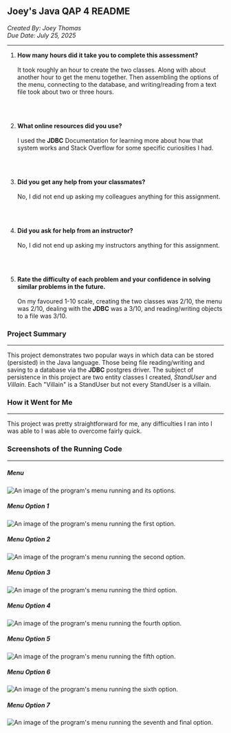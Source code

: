 ## Joey's Java QAP 4 README
<i>Created By: Joey Thomas</i><br>
<i>Due Date: July 25, 2025</i>

<hr>

<ol>
<li>

<b>How many hours did it take you to complete this assessment?</b>
<br><br>
It took roughly an hour to create the two classes. Along with about another hour to get the menu together. Then assembling the options of the menu, connecting to the database, and writing/reading from a text file took about two or three hours.

</li>
<br><br>
<li>

<b>What online resources did you use?</b>
<br><br>
I used the <b>JDBC</b> Documentation for learning more about how that system works and Stack Overflow for some specific curiosities I had.

</li>
<br><br>
<li>

<b>Did you get any help from your classmates?</b>
<br><br>
No, I did not end up asking my colleagues anything for this assignment. 

</li>
<br><br>
<li>

<b>Did you ask for help from an instructor?</b>
<br><br>
No, I did not end up asking my instructors anything for this assignment.

</li>
<br><br>
<li>

<b>Rate the difficulty of each problem and your confidence in solving similar problems in the future.</b>
<br><br>
On my favoured 1-10 scale, creating the two classes was 2/10, the menu was 2/10, dealing with the <b>JDBC</b> was a 3/10, and reading/writing objects to a file was 3/10.

</li>
</ol>

### Project Summary
<hr>

<p>
This project demonstrates two popular ways in which data can be stored (persisted) in the Java language. Those being file reading/writing and saving to a database via the <b>JDBC</b> postgres driver. The subject of persistence in this project are two entity classes I created, <i>StandUser</i> and <i>Villain</i>. Each "Villain" is a StandUser but not every StandUser is a villain.
</p>


### How it Went for Me
<hr>

<p>
This project was pretty straightforward for me, any difficulties I ran into I was able to I was able to overcome fairly quick. 
</p>


### Screenshots of the Running Code
<hr>

##### Menu
<img src="images/javaQAP4_Joey_menu.png" alt="An image of the program's menu running and its options.">

##### Menu Option 1
<img src="images/javaQAP4_Joey_option1.png" alt="An image of the program's menu running the first option.">

##### Menu Option 2
<img src="images/javaQAP4_Joey_option2.png" alt="An image of the program's menu running the second option.">

##### Menu Option 3
<img src="images/javaQAP4_Joey_option3.png" alt="An image of the program's menu running the third option.">

##### Menu Option 4
<img src="images/javaQAP4_Joey_option4.png" alt="An image of the program's menu running the fourth option.">

##### Menu Option 5
<img src="images/javaQAP4_Joey_option5.png" alt="An image of the program's menu running the fifth option.">

##### Menu Option 6
<img src="images/javaQAP4_Joey_option6.png" alt="An image of the program's menu running the sixth option.">

##### Menu Option 7
<img src="images/javaQAP4_Joey_option7.png" alt="An image of the program's menu running the seventh and final option.">